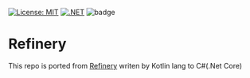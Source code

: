 [![License: MIT](https://img.shields.io/badge/License-MIT-yellow.svg)](https://opensource.org/licenses/MIT)
[![.NET](https://github.com/Jeongyong-park/Refinery.net/actions/workflows/coverage.yml/badge.svg)](https://github.com/Jeongyong-park/Refinery.net/actions/workflows/coverage.yml)
![badge](https://img.shields.io/endpoint?url=https://gist.githubusercontent.com/Jeongyong-park/46a21aa154d4833498d6eb52ad79d6e1/raw/b19e5193425a4ea5cd3b290e7b06a02f54ca35fc/code-coverage.json)
# Refinery

This repo is ported from [Refinery](https://github.com/VorTECHsa/refinery) writen by Kotlin lang to C#(.Net Core)
